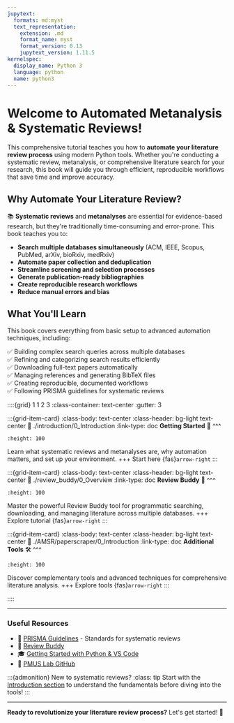 ```yaml
---
jupytext:
  formats: md:myst
  text_representation:
    extension: .md
    format_name: myst
    format_version: 0.13
    jupytext_version: 1.11.5
kernelspec:
  display_name: Python 3
  language: python
  name: python3
---
```


# Welcome to Automated Metanalysis & Systematic Reviews!

This comprehensive tutorial teaches you how to **automate your literature review process** using modern Python tools. Whether you're conducting a systematic review, metanalysis, or comprehensive literature search for your research, this book will guide you through efficient, reproducible workflows that save time and improve accuracy.

## Why Automate Your Literature Review?

📚 **Systematic reviews** and **metanalyses** are essential for evidence-based research, but they're traditionally time-consuming and error-prone. This book teaches you to:

- **Search multiple databases simultaneously** (ACM, IEEE, Scopus, PubMed, arXiv, bioRxiv, medRxiv)
- **Automate paper collection and deduplication**
- **Streamline screening and selection processes**
- **Generate publication-ready bibliographies**
- **Create reproducible research workflows**
- **Reduce manual errors and bias**

## What You'll Learn

This book covers everything from basic setup to advanced automation techniques, including:

✅ Building complex search queries across multiple databases  
✅ Refining and categorizing search results efficiently  
✅ Downloading full-text papers automatically  
✅ Managing references and generating BibTeX files  
✅ Creating reproducible, documented workflows  
✅ Following PRISMA guidelines for systematic reviews

::::{grid} 1 1 2 3
:class-container: text-center
:gutter: 3

:::{grid-item-card}
:class-body: text-center
:class-header: bg-light text-center
:link: ./introduction/0_Introduction
:link-type: doc
**Getting Started** 🚀
^^^
```{image} ../_static/images/get_started.png
:height: 100
```

Learn what systematic reviews and metanalyses are, why automation matters, and set up your environment.
+++
Start here {fas}`arrow-right`
:::

:::{grid-item-card}
:class-body: text-center
:class-header: bg-light text-center
:link: ./review_buddy/0_Overview
:link-type: doc
**Review Buddy** 🔎
^^^
```{image} ../_static/images/findpaper.png
:height: 100
```

Master the powerful Review Buddy tool for programmatic searching, downloading, and managing literature across multiple databases.
+++
Explore tutorial {fas}`arrow-right`
:::

:::{grid-item-card}
:class-body: text-center
:class-header: bg-light text-center
:link: ./AMSR/paperscraper/0_Introduction
:link-type: doc
**Additional Tools** 🛠️
^^^
```{image} ../_static/images/other_tools.png
:height: 100
```

Discover complementary tools and advanced techniques for comprehensive literature analysis.
+++
Explore tools {fas}`arrow-right`
:::

::::

---

### Useful Resources
- 📖 [PRISMA Guidelines](http://www.prisma-statement.org/) - Standards for systematic reviews
- 💾 [Review Buddy](https://github.com/leonardozaggia/review_buddy)
- 🎓 [Getting Started with Python & VS Code](https://www.youtube.com/watch?v=6i3e-j3wSf0)
- 🔬 [PMUS Lab GitHub](https://github.com/pmus-lab)

:::{admonition} New to systematic reviews?
:class: tip
Start with the [Introduction section](./introduction/0_Introduction) to understand the fundamentals before diving into the tools!
:::

---

**Ready to revolutionize your literature review process?** Let's get started! 🎯

